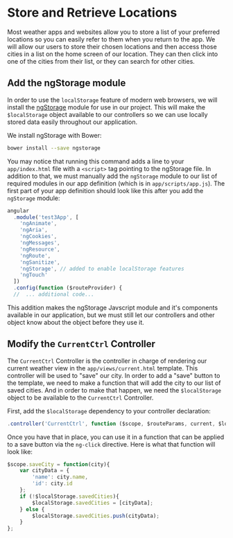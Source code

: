 # Store and Retrieve Locations
Most weather apps and websites allow you to store a list of your preferred locations so you can easily refer to them when you return to the app. We will allow our users to store their chosen locations and then access those cities in a list on the home screen of our location. They can then click into one of the cities from their list, or they can search for other cities.

## Add the ngStorage module
In order to use the `localStorage` feature of modern web browsers, we will install the [ngStorage](http://ngmodules.org/modules/ngStorage) module for use in our project. This will make the `$localStorage` object available to our controllers so we can use locally stored data easily throughout our application.

We install ngStorage with Bower:

```bash
bower install --save ngstorage
```

You may notice that running this command adds a line to your `app/index.html` file with a `<script>` tag pointing to the ngStorage file. In addition to that, we must manually add the `ngStorage` module to our list of required modules in our app definition (which is in `app/scripts/app.js`). The first part of your app definition should look like this after you add the `ngStorage` module:

```js
angular
  .module('test3App', [
    'ngAnimate',
    'ngAria',
    'ngCookies',
    'ngMessages',
    'ngResource',
    'ngRoute',
    'ngSanitize',
    'ngStorage', // added to enable localStorage features
    'ngTouch'
  ])
  .config(function ($routeProvider) {
  //  ... additional code...
```

This addition makes the ngStorage Javscript module and it's components available in our application, but we must still let our controllers and other object know about the object before they use it.

## Modify the `CurrentCtrl` Controller
The `CurrentCtrl` Controller is the controller in charge of rendering our current weather view in the `app/views/current.html` template. This controller will be used to "save" our city. In order to add a "save" button to the template, we need to make a function that will add the city to our list of saved cities. And in order to make that happen, we need the `$localStorage` object to be available to the `CurrentCtrl` Controller.

First, add the `$localStorage` dependency to your controller declaration:

```js
.controller('CurrentCtrl', function ($scope, $routeParams, current, $localStorage) {
```

Once you have that in place, you can use it in a function that can be applied to a save button via the `ng-click` directive. Here is what that function will look like:

```js
$scope.saveCity = function(city){
    var cityData = {
        'name': city.name,
        'id': city.id
    };
    if (!$localStorage.savedCities){
        $localStorage.savedCities = [cityData];
    } else {
        $localStorage.savedCities.push(cityData);
    }
};
```
